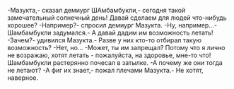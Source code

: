   -Мазукта,- сказал демиург ШАмбамбукли,- сегодня такой замечательный солнечный день! Давай сделаем для людей что-нибудь хорошее?
-Например?- спросил демиург Мазукта.
-Ну, например...- Шамбамбукли задумался.- А давай дадим им возможность летать!
-Зачем?- удивился Мазукта.- Разве у них кто-то отбирал такую возможность?
-Нет, но...
-Может, ты им запрещал? Потому что я лично не возражаю, хотят летать - пожалуйста, на здоровье, мне-то что!
Шамбамбукли растерянно почесал в затылке.
-А почему же они тогда не летают?
-А фиг их знает,- пожал плечами Мазукта.- Не хотят, наверное.    